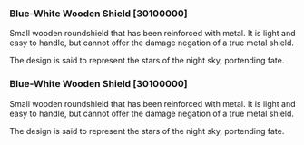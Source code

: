 ### Blue-White Wooden Shield [30100000]

Small wooden roundshield that has been reinforced with metal. It is light and easy to handle, but cannot offer the damage negation of a true metal shield.

The design is said to represent the stars of the night sky, portending fate.### Blue-White Wooden Shield [30100000]

Small wooden roundshield that has been reinforced with metal. It is light and easy to handle, but cannot offer the damage negation of a true metal shield.

The design is said to represent the stars of the night sky, portending fate.